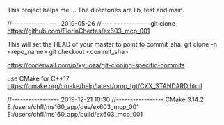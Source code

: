 This project helps me ...
The directories are lib, test and main.

//-----------------
2019-05-26
//-----------------
git clone https://github.com/FlorinChertes/ex603_mcp_001

This will set the HEAD of your master to point to commit_sha.
git clone -n <repo_name>
git checkout <commit_sha>

https://coderwall.com/p/xyuoza/git-cloning-specific-commits

use CMake for C++17
https://cmake.org/cmake/help/latest/prop_tgt/CXX_STANDARD.html

//-----------------
2019-12-21 10:30
//-----------------
CMake 3.14.2
E:/users/chfl/ms160_app/dev/ex603_mcp_001
E:/users/chfl/ms160_app/build/ex603_mcp_001
